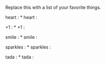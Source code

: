 Replace this with a list of your favorite things.

heart : * heart :

+1	: * +1 :

smile	: * smile :

sparkles	: * sparkles :

tada	: * tada :
